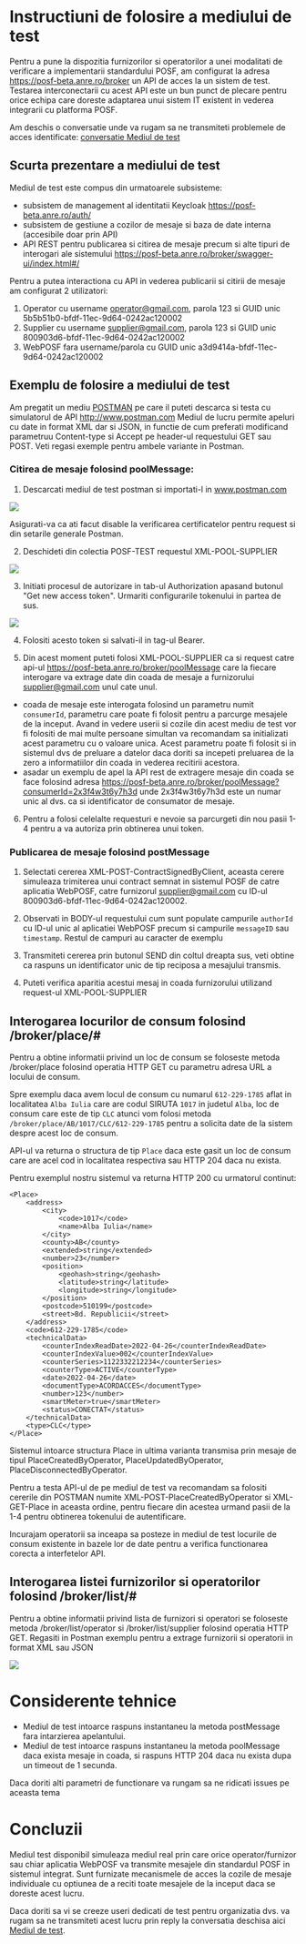 # Instructiuni de folosire a mediului de test

Pentru a pune la dispozitia furnizorilor si operatorilor a unei modalitati de verificare a implementarii standardului POSF, am configurat la adresa https://posf-beta.anre.ro/broker un API de acces la un sistem de test. Testarea interconectarii cu acest API este un bun punct de plecare pentru orice echipa care doreste adaptarea unui sistem IT existent in vederea integrarii cu platforma POSF. 

Am deschis o conversatie unde va rugam sa ne transmiteti problemele de acces identificate: [conversatie Mediul de test](https://github.com/posfgit/standard/issues/18)

## Scurta prezentare a mediului de test

Mediul de test este compus din urmatoarele subsisteme:
- subsistem de management al identitatii Keycloak https://posf-beta.anre.ro/auth/
- subsistem de gestiune a cozilor de mesaje si baza de date interna (accesibile doar prin API)
- API REST pentru publicarea si citirea de mesaje precum si alte tipuri de interogari ale sistemului https://posf-beta.anre.ro/broker/swagger-ui/index.html#/

Pentru a putea interactiona cu API in vederea publicarii si citirii de mesaje am configurat 2 utilizatori:
1. Operator cu username operator@gmail.com, parola 123 si GUID unic 5b5b51b0-bfdf-11ec-9d64-0242ac120002
2. Supplier cu username supplier@gmail.com, parola 123 si GUID unic 800903d6-bfdf-11ec-9d64-0242ac120002
3. WebPOSF fara username/parola cu GUID unic a3d9414a-bfdf-11ec-9d64-0242ac120002

## Exemplu de folosire a mediului de test

Am pregatit un mediu [POSTMAN](./samples/POSF-TEST.postman_collection.json) pe care il puteti descarca si testa cu simulatorul de API http://www.postman.com
Mediul de lucru permite apeluri cu date in format XML dar si JSON, in functie de cum preferati modificand parametruu Content-type si Accept pe header-ul requestului GET sau POST. Veti regasi exemple pentru ambele variante in Postman.

### Citirea de mesaje folosind poolMessage:

1. Descarcati mediul de test postman si importati-l in www.postman.com

![](./img/postman2.png)

Asigurati-va ca ati facut disable la verificarea certificatelor pentru request si din setarile generale Postman.

2. Deschideti din colectia POSF-TEST requestul XML-POOL-SUPPLIER

![](./img/postman3.png)

3. Initiati procesul de autorizare in tab-ul Authorization apasand butonul "Get new access token". Urmariti configurarile tokenului in partea de sus.

![](./img/postman4.png)

4. Folositi acesto token si salvati-il in tag-ul Bearer.

5. Din acest moment puteti folosi XML-POOL-SUPPLIER ca si request catre api-ul https://posf-beta.anre.ro/broker/poolMessage care la fiecare interogare va extrage date din coada de mesaje a furnizorului supplier@gmail.com unul cate unul. 
- coada de mesaje este interogata folosind un parametru numit ```consumerId```, parametru care poate fi folosit pentru a parcurge mesajele de la inceput. Avand in vedere userii si cozile din acest mediu de test vor fi folositi de mai multe persoane simultan va recomandam sa initializati acest parametru cu o valoare unica. Acest parametru poate fi folosit si in sistemul dvs de preluare a datelor daca doriti sa incepeti preluarea de la zero a informatiilor din coada in vederea recitirii acestora.
- asadar un exemplu de apel la API rest de extragere mesaje din coada se face folosind adresa https://posf-beta.anre.ro/broker/poolMessage?consumerId=2x3f4w3t6y7h3d unde 2x3f4w3t6y7h3d este un numar unic al dvs. ca si identificator de consumator de mesaje.

6. Pentru a folosi celelalte requesturi e nevoie sa parcurgeti din nou pasii 1-4 pentru a va autoriza prin obtinerea unui token.

### Publicarea de mesaje folosind postMessage

1. Selectati cererea XML-POST-ContractSignedByClient, aceasta cerere simuleaza trimiterea unui contract semnat in sistemul POSF de catre aplicatia WebPOSF, catre furnizorul supplier@gmail.com cu ID-ul 800903d6-bfdf-11ec-9d64-0242ac120002. 

2. Observati in BODY-ul requestului cum sunt populate campurile ```authorId``` cu ID-ul unic al aplicatiei WebPOSF precum si campurile ```messageID``` sau ```timestamp```. Restul de campuri au caracter de exemplu

3. Transmiteti cererea prin butonul SEND din coltul dreapta sus, veti obtine ca raspuns un identificator unic de tip reciposa a mesajului transmis.

4. Puteti verifica aparitia acestui mesaj in coada furnizorului utilizand request-ul XML-POOL-SUPPLIER


## Interogarea locurilor de consum folosind /broker/place/#

Pentru a obtine informatii privind un loc de consum se foloseste metoda /broker/place folosind operatia HTTP GET cu  parametru adresa URL a locului de consum. 

Spre exemplu daca avem locul de consum cu numarul ```612-229-1785``` aflat in localitatea ```Alba Iulia``` care are codul SIRUTA ```1017``` in judetul ```Alba```, loc de consum care este de tip ```CLC``` atunci vom folosi metoda ```/broker/place/AB/1017/CLC/612-229-1785``` pentru a solicita date de la sistem despre acest loc de consum. 

API-ul va returna o structura de tip ```Place``` daca este gasit un loc de consum care are acel cod in localitatea respectiva sau HTTP 204 daca nu exista. 

Pentru exemplul nostru sistemul va returna HTTP 200 cu urmatorul continut:

```
<Place>
    <address>
        <city>
            <code>1017</code>
            <name>Alba Iulia</name>
        </city>
        <county>AB</county>
        <extended>string</extended>
        <number>23</number>
        <position>
            <geohash>string</geohash>
            <latitude>string</latitude>
            <longitude>string</longitude>
        </position>
        <postcode>510199</postcode>
        <street>Bd. Republicii</street>
    </address>
    <code>612-229-1785</code>
    <technicalData>
        <counterIndexReadDate>2022-04-26</counterIndexReadDate>
        <counterIndexValue>002</counterIndexValue>
        <counterSeries>1122332212234</counterSeries>
        <counterType>ACTIVE</counterType>
        <date>2022-04-26</date>
        <documentType>ACORDACCES</documentType>
        <number>123</number>
        <smartMeter>true</smartMeter>
        <status>CONECTAT</status>
    </technicalData>
    <type>CLC</type>
</Place>
```

Sistemul intoarce structura Place in ultima varianta transmisa prin mesaje de tipul PlaceCreatedByOperator, PlaceUpdatedByOperator, PlaceDisconnectedByOperator. 

Pentru a testa API-ul de pe mediul de test va recomandam sa folositi cererile din POSTMAN numite XML-POST-PlaceCreatedByOperator si XML-GET-Place in aceasta ordine, pentru fiecare din acestea urmand pasii de la 1-4 pentru obtinerea tokenului de autentificare.

Incurajam operatorii sa inceapa sa posteze in mediul de test locurile de consum existente in bazele lor de date pentru a verifica functionarea corecta a interfetelor API.

## Interogarea listei furnizorilor si operatorilor folosind /broker/list/#

Pentru a obtine informatii privind lista de furnizori si operatori se foloseste metoda /broker/list/operator si /broker/list/supplier folosind operatia HTTP GET. Regasiti in Postman exemplu pentru a extrage furnizorii si operatorii in format XML sau JSON

![](./img/postmanlist.png)

# Considerente tehnice

- Mediul de test intoarce raspuns instantaneu la metoda postMessage fara intarzierea apelantului. 
- Mediul de test intoarce raspuns instantaneu la metoda poolMessage daca exista mesaje in coada, si raspuns HTTP 204 daca nu exista dupa un timeout de 1 secunda. 

Daca doriti alti parametri de functionare va rungam sa ne ridicati issues pe aceasta tema

# Concluzii

Mediul test disponibil simuleaza mediul real prin care orice operator/furnizor sau chiar aplicatia WebPOSF va transmite mesajele din standardul POSF in sistemul integrat. Sunt furnizate mecanismele de acces la cozile de mesaje individuale cu optiunea de a reciti toate mesajele de la inceput daca se doreste acest lucru.

Daca doriti sa vi se creeze useri dedicati de test pentru organizatia dvs. va rugam sa ne transmiteti acest lucru prin reply la conversatia deschisa aici [Mediul de test](https://github.com/posfgit/standard/issues/18). 


